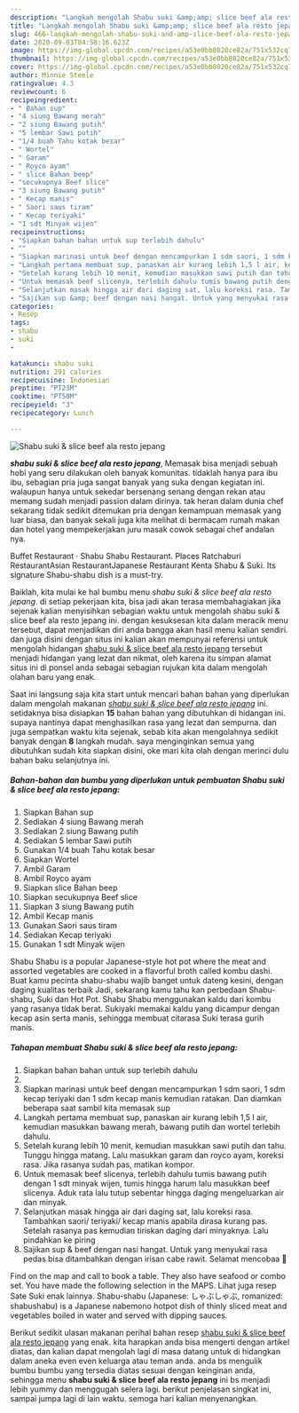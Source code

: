 ```yaml
---
description: "Langkah mengolah Shabu suki &amp;amp; slice beef ala resto jepang, Enak Banget"
title: "Langkah mengolah Shabu suki &amp;amp; slice beef ala resto jepang, Enak Banget"
slug: 466-langkah-mengolah-shabu-suki-and-amp-slice-beef-ala-resto-jepang-enak-banget
date: 2020-09-03T04:58:16.623Z
image: https://img-global.cpcdn.com/recipes/a53e0bb8020ce82a/751x532cq70/shabu-suki-slice-beef-ala-resto-jepang-foto-resep-utama.jpg
thumbnail: https://img-global.cpcdn.com/recipes/a53e0bb8020ce82a/751x532cq70/shabu-suki-slice-beef-ala-resto-jepang-foto-resep-utama.jpg
cover: https://img-global.cpcdn.com/recipes/a53e0bb8020ce82a/751x532cq70/shabu-suki-slice-beef-ala-resto-jepang-foto-resep-utama.jpg
author: Minnie Steele
ratingvalue: 4.3
reviewcount: 6
recipeingredient:
- " Bahan sup"
- "4 siung Bawang merah"
- "2 siung Bawang putih"
- "5 lembar Sawi putih"
- "1/4 buah Tahu kotak besar"
- " Wortel"
- " Garam"
- " Royco ayam"
- " slice Bahan beep"
- "secukupnya Beef slice"
- "3 siung Bawang putih"
- " Kecap manis"
- " Saori saus tiram"
- " Kecap teriyaki"
- "1 sdt Minyak wijen"
recipeinstructions:
- "Siapkan bahan bahan untuk sup terlebih dahulu"
- ""
- "Siapkan marinasi untuk beef dengan mencampurkan 1 sdm saori, 1 sdm kecap teriyaki dan 1 sdm kecap manis kemudian ratakan. Dan diamkan beberapa saat sambil kita memasak sup"
- "Langkah pertama membuat sup, panaskan air kurang lebih 1,5 l air, kemudian masukkan bawang merah, bawang putih dan wortel terlebih dahulu."
- "Setelah kurang lebih 10 menit, kemudian masukkan sawi putih dan tahu. Tunggu hingga matang. Lalu masukkan garam dan royco ayam, koreksi rasa. Jika rasanya sudah pas, matikan kompor."
- "Untuk memasak beef slicenya, terlebih dahulu tumis bawang putih dengan 1 sdt minyak wijen, tumis hingga harum lalu masukkan beef slicenya. Aduk rata lalu tutup sebentar hingga daging mengeluarkan air dan minyak."
- "Selanjutkan masak hingga air dari daging sat, lalu koreksi rasa. Tambahkan saori/ teriyaki/ kecap manis apabila dirasa kurang pas. Setelah rasanya pas kemudian tiriskan daging dari minyaknya. Lalu pindahkan ke piring"
- "Sajikan sup &amp; beef dengan nasi hangat. Untuk yang menyukai rasa pedas bisa ditambahkan dengan irisan cabe rawit. Selamat mencobaa 🤗"
categories:
- Resep
tags:
- shabu
- suki
- 

katakunci: shabu suki  
nutrition: 291 calories
recipecuisine: Indonesian
preptime: "PT23M"
cooktime: "PT50M"
recipeyield: "3"
recipecategory: Lunch

---
```



![Shabu suki &amp; slice beef ala resto jepang](https://img-global.cpcdn.com/recipes/a53e0bb8020ce82a/751x532cq70/shabu-suki-slice-beef-ala-resto-jepang-foto-resep-utama.jpg)

<b><i>shabu suki &amp; slice beef ala resto jepang</i></b>, Memasak bisa menjadi sebuah hobi yang seru dilakukan oleh banyak komunitas. tidaklah hanya para ibu ibu, sebagian pria juga sangat banyak yang suka dengan kegiatan ini. walaupun hanya untuk sekedar bersenang senang dengan rekan atau memang sudah menjadi passion dalam dirinya. tak heran dalam dunia chef sekarang tidak sedikit ditemukan pria dengan kemampuan memasak yang luar biasa, dan banyak sekali juga kita melihat di bermacam rumah makan dan hotel yang mempekerjakan juru masak cowok sebagai chef andalan nya.

Buffet Restaurant · Shabu Shabu Restaurant. Places Ratchaburi RestaurantAsian RestaurantJapanese Restaurant Kenta Shabu &amp; Suki. Its signature Shabu-shabu dish is a must-try.

Baiklah, kita mulai ke hal bumbu menu <i>shabu suki &amp; slice beef ala resto jepang</i>. di setiap pekerjaan kita, bisa jadi akan terasa membahagiakan jika sejenak kalian menyisihkan sebagian waktu untuk mengolah shabu suki &amp; slice beef ala resto jepang ini. dengan kesuksesan kita dalam meracik menu tersebut, dapat menjadikan diri anda bangga akan hasil menu kalian sendiri. dan juga disini dengan situs ini kalian akan mempunyai referensi untuk mengolah hidangan <u>shabu suki &amp; slice beef ala resto jepang</u> tersebut menjadi hidangan yang lezat dan nikmat, oleh karena itu simpan alamat situs ini di ponsel anda sebagai sebagian rujukan kita dalam mengolah olahan baru yang enak.


Saat ini langsung saja kita start untuk mencari bahan bahan yang diperlukan dalam mengolah makanan <u><i>shabu suki &amp; slice beef ala resto jepang</i></u> ini. setidaknya bisa disiapkan <b>15</b> bahan bahan yang dibutuhkan di hidangan ini. supaya nantinya dapat menghasilkan rasa yang lezat dan sempurna. dan juga sempatkan waktu kita sejenak, sebab kita akan mengolahnya sedikit banyak dengan <b>8</b> langkah mudah. saya menginginkan semua yang dibutuhkan sudah kita siapkan disini, oke mari kita olah dengan merinci dulu bahan baku selanjutnya ini.

<!--inarticleads1-->

##### Bahan-bahan dan bumbu yang diperlukan untuk pembuatan Shabu suki &amp; slice beef ala resto jepang:

1. Siapkan  Bahan sup
1. Sediakan 4 siung Bawang merah
1. Sediakan 2 siung Bawang putih
1. Sediakan 5 lembar Sawi putih
1. Gunakan 1/4 buah Tahu kotak besar
1. Siapkan  Wortel
1. Ambil  Garam
1. Ambil  Royco ayam
1. Siapkan  slice Bahan beep
1. Siapkan secukupnya Beef slice
1. Siapkan 3 siung Bawang putih
1. Ambil  Kecap manis
1. Gunakan  Saori saus tiram
1. Sediakan  Kecap teriyaki
1. Gunakan 1 sdt Minyak wijen


Shabu Shabu is a popular Japanese-style hot pot where the meat and assorted vegetables are cooked in a flavorful broth called kombu dashi. Buat kamu pecinta shabu-shabu wajib banget untuk dateng kesini, dengan daging kualitas terbaik Jadi, sekarang kamu tahu kan perbedaan Shabu-shabu, Suki dan Hot Pot. Shabu Shabu menggunakan kaldu dari kombu yang rasanya tidak berat. Sukiyaki memakai kaldu yang dicampur dengan kecap asin serta manis, sehingga membuat citarasa Suki terasa gurih manis. 

<!--inarticleads2-->

##### Tahapan membuat Shabu suki &amp; slice beef ala resto jepang:

1. Siapkan bahan bahan untuk sup terlebih dahulu
1. 
1. Siapkan marinasi untuk beef dengan mencampurkan 1 sdm saori, 1 sdm kecap teriyaki dan 1 sdm kecap manis kemudian ratakan. Dan diamkan beberapa saat sambil kita memasak sup
1. Langkah pertama membuat sup, panaskan air kurang lebih 1,5 l air, kemudian masukkan bawang merah, bawang putih dan wortel terlebih dahulu.
1. Setelah kurang lebih 10 menit, kemudian masukkan sawi putih dan tahu. Tunggu hingga matang. Lalu masukkan garam dan royco ayam, koreksi rasa. Jika rasanya sudah pas, matikan kompor.
1. Untuk memasak beef slicenya, terlebih dahulu tumis bawang putih dengan 1 sdt minyak wijen, tumis hingga harum lalu masukkan beef slicenya. Aduk rata lalu tutup sebentar hingga daging mengeluarkan air dan minyak.
1. Selanjutkan masak hingga air dari daging sat, lalu koreksi rasa. Tambahkan saori/ teriyaki/ kecap manis apabila dirasa kurang pas. Setelah rasanya pas kemudian tiriskan daging dari minyaknya. Lalu pindahkan ke piring
1. Sajikan sup &amp; beef dengan nasi hangat. Untuk yang menyukai rasa pedas bisa ditambahkan dengan irisan cabe rawit. Selamat mencobaa 🤗


Find on the map and call to book a table. They also have seafood or combo set. You have made the following selection in the MAPS. Lihat juga resep Sate Suki enak lainnya. Shabu-shabu (Japanese: しゃぶしゃぶ, romanized: shabushabu) is a Japanese nabemono hotpot dish of thinly sliced meat and vegetables boiled in water and served with dipping sauces. 

Berikut sedikit ulasan makanan perihal bahan resep <u>shabu suki &amp; slice beef ala resto jepang</u> yang enak. kita harapkan anda bisa mengerti dengan artikel diatas, dan kalian dapat mengolah lagi di masa datang untuk di hidangkan dalam aneka even even keluarga atau teman anda. anda bs mengulik bumbu bumbu yang tersedia diatas sesuai dengan keinginan anda, sehingga menu <b>shabu suki &amp; slice beef ala resto jepang</b> ini bs menjadi lebih yummy dan menggugah selera lagi. berikut penjelasan singkat ini, sampai jumpa lagi di lain waktu. semoga hari kalian menyenangkan.
